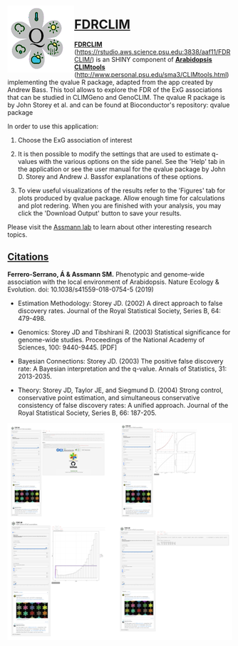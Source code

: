 [<img align="left" width="150" height="150" src="https://github.com/CLIMtools/FDRCLIM/blob/master/www/picture2.png">](https://rstudio.aws.science.psu.edu:3838/aaf11/CLIMGeno/ "CLIMGeno")

# [FDRCLIM](https://rstudio.aws.science.psu.edu:3838/aaf11/FDRCLIM/ "FDRCLIM")
[**FDRCLIM**](https://rstudio.aws.science.psu.edu:3838/aaf11/FDRCLIM/) (https://rstudio.aws.science.psu.edu:3838/aaf11/FDRCLIM/) is an SHINY component of [**Arabidopsis CLIMtools**](http://www.personal.psu.edu/sma3/CLIMtools.html) (http://www.personal.psu.edu/sma3/CLIMtools.html) implementing the qvalue R package, adapted from the app created by Andrew Bass. This tool allows to explore the FDR of the ExG associations that can be studied in CLIMGeno and GenoCLIM. The qvalue R package is by John Storey et al. and can be found at Bioconductor's repository: qvalue package

In order to use this application:

1. Choose the ExG association of interest

2. It is then possible to modify the settings that are used to estimate q-values with the various options on the side panel. See the 'Help' tab in the application or see the user manual for the qvalue package by John D. Storey and Andrew J. Bassfor explanations of these options.

3. To view useful visualizations of the results refer to the 'Figures' tab for plots produced by qvalue package. Allow enough time for calculations and plot redering. When you are finished with your analysis, you may click the 'Download Output' button to save your results.

Please visit the [Assmann lab](http://www.personal.psu.edu/sma3/) to learn about other interesting research topics.


## [Citations](https://www.nature.com/articles/s41559-018-0754-5)
**Ferrero-Serrano, Á & Assmann SM.** Phenotypic and genome-wide association with the local environment of Arabidopsis. Nature Ecology & Evolution. doi: 10.1038/s41559-018-0754-5 (2019)

 - Estimation Methodology: Storey JD. (2002) A direct approach to false discovery rates. Journal of the Royal Statistical Society, Series B, 64: 479-498.

- Genomics: Storey JD and Tibshirani R. (2003) Statistical significance for genome-wide studies. Proceedings of the National Academy of Sciences, 100: 9440-9445. [PDF] 

- Bayesian Connections: Storey JD. (2003) The positive false discovery rate: A Bayesian interpretation and the q-value. Annals of Statistics, 31: 2013-2035. 

- Theory: Storey JD, Taylor JE, and Siegmund D. (2004) Strong control, conservative point estimation, and simultaneous conservative consistency of false discovery rates: A unified approach. Journal of the Royal Statistical Society, Series B, 66: 187-205.

[<img align="left" width="1000"  src="https://github.com/CLIMtools/FDRCLIM/blob/master/Screen Shot.png">](https://rstudio.aws.science.psu.edu:3838/aaf11/FDRCLIM/ "FDRCLIM")
